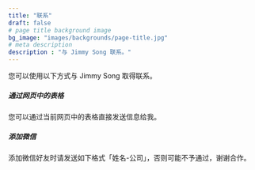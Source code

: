```yaml
---
title: "联系"
draft: false
# page title background image
bg_image: "images/backgrounds/page-title.jpg"
# meta description
description : "与 Jimmy Song 联系。"
---
```


您可以使用以下方式与 Jimmy Song 取得联系。

##### 通过网页中的表格

您可以通过当前网页中的表格直接发送信息给我。

##### 添加微信

添加微信好友时请发送如下格式「姓名-公司」，否则可能不予通过，谢谢合作。
